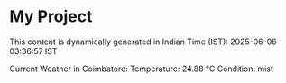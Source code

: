 # My Project

This content is dynamically generated in Indian Time (IST): 2025-06-06 03:36:57 IST


Current Weather in Coimbatore:
Temperature: 24.88 °C
Condition: mist
